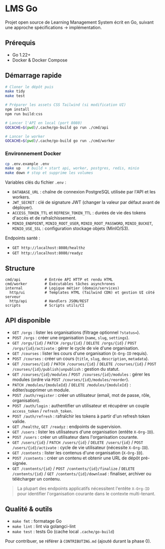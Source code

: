 # LMS Go

Projet open source de Learning Management System écrit en Go, suivant une approche spécifications → implémentation.

## Prérequis
- Go 1.22+
- Docker & Docker Compose

## Démarrage rapide
```bash
# Cloner le dépôt puis
make tidy
make test

# Préparer les assets CSS Tailwind (si modification UI)
npm install
npm run build:css

# Lancer l'API en local (port 8080)
GOCACHE=$(pwd)/.cache/go-build go run ./cmd/api

# Lancer le worker
GOCACHE=$(pwd)/.cache/go-build go run ./cmd/worker
```

### Environnement Docker
```bash
cp .env.example .env
make up   # build + start api, worker, postgres, redis, minio
make down # stop et supprime les volumes
```

Variables clés du fichier `.env` :
- `DATABASE_URL` : chaîne de connexion PostgreSQL utilisée par l'API et les workers.
- `JWT_SECRET` : clé de signature JWT (changer la valeur par défaut avant de déployer).
- `ACCESS_TOKEN_TTL` et `REFRESH_TOKEN_TTL` : durées de vie des tokens d'accès et de rafraîchissement.
- `MINIO_ENDPOINT`, `MINIO_ROOT_USER`, `MINIO_ROOT_PASSWORD`, `MINIO_BUCKET`, `MINIO_USE_SSL` : configuration stockage objets (MinIO/S3).

Endpoints santé :
- `GET http://localhost:8080/healthz`
- `GET http://localhost:8080/readyz`

## Structure
```
cmd/api           # Entrée API HTTP et rendu HTML
cmd/worker        # Exécutables tâches asynchrones
internal          # Logique métier (domain/services)
  http/ui         # Templates HTML (Tailwind CDN) et gestion UI côté serveur
  http/api        # Handlers JSON/REST
scripts           # Scripts utils/CI
```

## API disponible
- `GET /orgs` : lister les organisations (filtrage optionnel `?status=`).
- `POST /orgs` : créer une organisation (`name`, `slug`, `settings`).
- `GET /orgs/{id}` / `PATCH /orgs/{id}` / `DELETE /orgs/{id}` / `POST /orgs/{id}/activate` : gérer le cycle de vie d'une organisation.
- `GET /courses` : lister les cours d'une organisation (`X-Org-ID` requis).
- `POST /courses` : créer un cours (`title`, `slug`, `description`, `metadata`).
- `GET /courses/{id}` / `PATCH /courses/{id}` / `DELETE /courses/{id}` / `POST /courses/{id}/publish|unpublish` : gestion du statut.
- `GET /courses/{id}/modules` / `POST /courses/{id}/modules` : gérer les modules (ordre via `POST /courses/{id}/modules/reorder`).
- `PATCH /modules/{moduleId}` / `DELETE /modules/{moduleId}` : éditer/supprimer un module.
- `POST /auth/register` : créer un utilisateur (email, mot de passe, rôle, organisation).
- `POST /auth/login` : authentifier un utilisateur et récupérer un couple `access_token` / `refresh_token`.
- `POST /auth/refresh` : rafraîchir les tokens à partir d'un refresh token valide.
- `GET /healthz`, `GET /readyz` : endpoints de supervision.
- `GET /users` : lister les utilisateurs d'une organisation (entête `X-Org-ID`).
- `POST /users` : créer un utilisateur dans l'organisation courante.
- `GET /users/{id}` / `PATCH /users/{id}` / `DELETE /users/{id}` / `POST /users/{id}/activate` : cycle de vie utilisateur (nécessite `X-Org-ID`).
- `GET /contents` : lister les contenus d'une organisation (`X-Org-ID`).
- `POST /contents` : créer un contenu et obtenir une URL de dépôt pré-signée.
- `GET /contents/{id}` / `POST /contents/{id}/finalize` / `DELETE /contents/{id}` / `GET /contents/{id}/download` : finaliser, archiver ou télécharger un contenu.

> La plupart des endpoints applicatifs nécessitent l'entête `X-Org-ID` pour identifier l'organisation courante dans le contexte multi-tenant.

## Qualité & outils
- `make fmt` : formatage Go
- `make lint` : lint via golangci-lint
- `make test` : tests Go (cache local `.cache/go-build`)

Pour contribuer, se référer à `CONTRIBUTING.md` (ajouté durant la phase 0).
